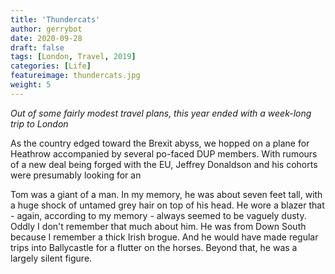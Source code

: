 ```yaml
---
title: 'Thundercats'
author: gerrybot
date: 2020-09-28
draft: false
tags: [London, Travel, 2019]
categories: [Life]
featureimage: thundercats.jpg
weight: 5
---
```


_Out of some fairly modest travel plans, this year ended with a week-long trip to London_ 
<!--more-->

As the country edged toward the Brexit abyss, we hopped on a plane for Heathrow accompanied by several po-faced DUP members. With rumours of a new deal being forged with the EU, Jeffrey Donaldson and his cohorts were presumably looking for an  

Tom was a giant of a man. In my memory, he was about seven feet tall, with a huge shock of untamed grey hair on top of his head. He wore a blazer that - again, according to my memory - always seemed to be vaguely dusty. Oddly I don't remember that much about him. He was from Down South because I remember a thick Irish brogue. And he would have made regular trips into Ballycastle for a flutter on the horses. Beyond that, he was a largely silent figure. 